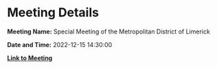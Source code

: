 # Meeting Details

**Meeting Name:** Special Meeting of the Metropolitan District of Limerick

**Date and Time:** 2022-12-15 14:30:00

**[Link to Meeting](https://www.limerick.ie/council/whats-on/special-meeting-metropolitan-district-limerick-10)**
